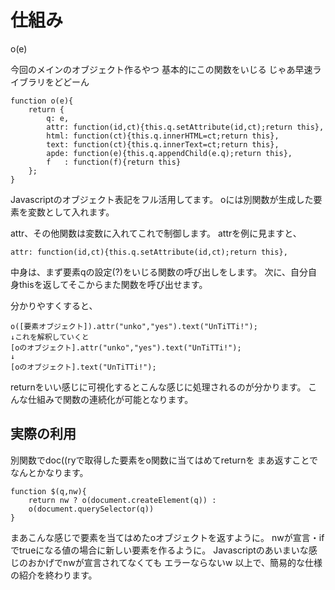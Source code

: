 # 仕組み

o(e)

今回のメインのオブジェクト作るやつ
基本的にこの関数をいじる
じゃあ早速ライブラリをどどーん
```
function o(e){
    return {
        q: e,
        attr: function(id,ct){this.q.setAttribute(id,ct);return this},
        html: function(ct){this.q.innerHTML=ct;return this},
        text: function(ct){this.q.innerText=ct;return this},
        apde: function(e){this.q.appendChild(e.q);return this},
        f   : function(f){return this}
    };
}
```
Javascriptのオブジェクト表記をフル活用してます。
oには別関数が生成した要素を変数として入れます。

attr、その他関数は変数に入れてこれで制御します。
attrを例に見ますと、
```
attr: function(id,ct){this.q.setAttribute(id,ct);return this},
```
中身は、まず要素qの設定(?)をいじる関数の呼び出しをします。
次に、自分自身thisを返してそこからまた関数を呼び出せます。

分かりやすくすると、
```
o([要素オブジェクト]).attr("unko","yes").text("UnTiTTi!");
↓これを解釈していくと
[oのオブジェクト].attr("unko","yes").text("UnTiTTi!");
↓
[oのオブジェクト].text("UnTiTTi!");
```
returnをいい感じに可視化するとこんな感じに処理されるのが分かります。
こんな仕組みで関数の連続化が可能となります。

## 実際の利用

別関数でdoc((ryで取得した要素をo関数に当てはめてreturnを
まあ返すことでなんとかなります。
```
function $(q,nw){
    return nw ? o(document.createElement(q)) :
    o(document.querySelector(q))
}
```
まあこんな感じで要素を当てはめたoオブジェクトを返すように。
nwが宣言・ifでtrueになる値の場合に新しい要素を作るように。
Javascriptのあいまいな感じのおかげでnwが宣言されてなくても
エラーならないw
以上で、簡易的な仕様の紹介を終わります。